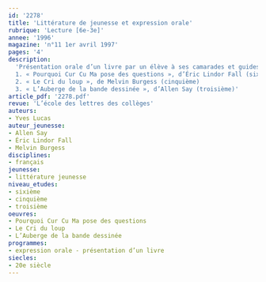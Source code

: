 ```yaml
---
id: '2278'
title: 'Littérature de jeunesse et expression orale'
rubrique: 'Lecture [6e-3e]'
annee: '1996'
magazine: 'n°11 1er avril 1997'
pages: '4'
description: 
  'Présentation orale d’un livre par un élève à ses camarades et guides de préparation sur les titres suivants :
  1. « Pourquoi Cur Cu Ma pose des questions », d’Éric Lindor Fall (sixième)
  2. « Le Cri du loup », de Melvin Burgess (cinquième)
  3. « L’Auberge de la bande dessinée », d’Allen Say (troisième)'
article_pdf: '2278.pdf'
revue: 'L’école des lettres des collèges'
auteurs:
- Yves Lucas
auteur_jeunesse:
- Allen Say
- Éric Lindor Fall
- Melvin Burgess
disciplines:
- français
jeunesse:
- littérature jeunesse
niveau_etudes:
- sixième
- cinquième
- troisième
oeuvres:
- Pourquoi Cur Cu Ma pose des questions
- Le Cri du loup
- L’Auberge de la bande dessinée
programmes:
- expression orale - présentation d’un livre
siecles:
- 20e siècle
---
```

